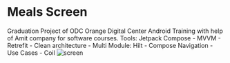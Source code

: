 # Meals Screen
Graduation Project of ODC Orange Digital Center Android Training with help of Amit company for software courses.
Tools: Jetpack Compose - MVVM - Retrefit - Clean architecture - Multi Module: Hilt - Compose Navigation -
Use Cases - Coil
![screen](https://github.com/user-attachments/assets/5f16027c-171d-4a07-a8aa-28c8aba26765)
